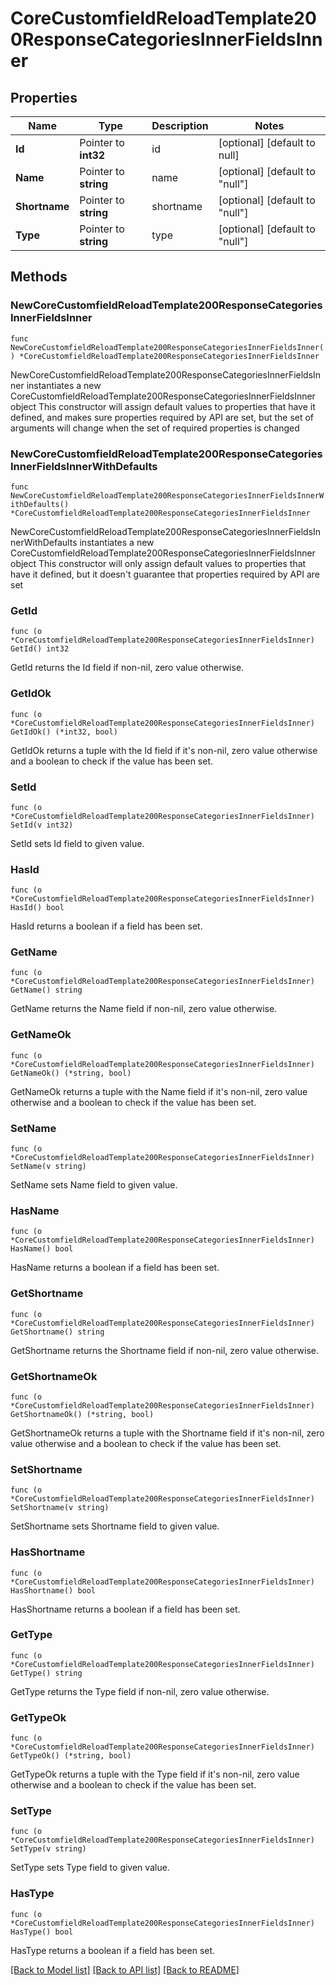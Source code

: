 # CoreCustomfieldReloadTemplate200ResponseCategoriesInnerFieldsInner

## Properties

Name | Type | Description | Notes
------------ | ------------- | ------------- | -------------
**Id** | Pointer to **int32** | id | [optional] [default to null]
**Name** | Pointer to **string** | name | [optional] [default to "null"]
**Shortname** | Pointer to **string** | shortname | [optional] [default to "null"]
**Type** | Pointer to **string** | type | [optional] [default to "null"]

## Methods

### NewCoreCustomfieldReloadTemplate200ResponseCategoriesInnerFieldsInner

`func NewCoreCustomfieldReloadTemplate200ResponseCategoriesInnerFieldsInner() *CoreCustomfieldReloadTemplate200ResponseCategoriesInnerFieldsInner`

NewCoreCustomfieldReloadTemplate200ResponseCategoriesInnerFieldsInner instantiates a new CoreCustomfieldReloadTemplate200ResponseCategoriesInnerFieldsInner object
This constructor will assign default values to properties that have it defined,
and makes sure properties required by API are set, but the set of arguments
will change when the set of required properties is changed

### NewCoreCustomfieldReloadTemplate200ResponseCategoriesInnerFieldsInnerWithDefaults

`func NewCoreCustomfieldReloadTemplate200ResponseCategoriesInnerFieldsInnerWithDefaults() *CoreCustomfieldReloadTemplate200ResponseCategoriesInnerFieldsInner`

NewCoreCustomfieldReloadTemplate200ResponseCategoriesInnerFieldsInnerWithDefaults instantiates a new CoreCustomfieldReloadTemplate200ResponseCategoriesInnerFieldsInner object
This constructor will only assign default values to properties that have it defined,
but it doesn't guarantee that properties required by API are set

### GetId

`func (o *CoreCustomfieldReloadTemplate200ResponseCategoriesInnerFieldsInner) GetId() int32`

GetId returns the Id field if non-nil, zero value otherwise.

### GetIdOk

`func (o *CoreCustomfieldReloadTemplate200ResponseCategoriesInnerFieldsInner) GetIdOk() (*int32, bool)`

GetIdOk returns a tuple with the Id field if it's non-nil, zero value otherwise
and a boolean to check if the value has been set.

### SetId

`func (o *CoreCustomfieldReloadTemplate200ResponseCategoriesInnerFieldsInner) SetId(v int32)`

SetId sets Id field to given value.

### HasId

`func (o *CoreCustomfieldReloadTemplate200ResponseCategoriesInnerFieldsInner) HasId() bool`

HasId returns a boolean if a field has been set.

### GetName

`func (o *CoreCustomfieldReloadTemplate200ResponseCategoriesInnerFieldsInner) GetName() string`

GetName returns the Name field if non-nil, zero value otherwise.

### GetNameOk

`func (o *CoreCustomfieldReloadTemplate200ResponseCategoriesInnerFieldsInner) GetNameOk() (*string, bool)`

GetNameOk returns a tuple with the Name field if it's non-nil, zero value otherwise
and a boolean to check if the value has been set.

### SetName

`func (o *CoreCustomfieldReloadTemplate200ResponseCategoriesInnerFieldsInner) SetName(v string)`

SetName sets Name field to given value.

### HasName

`func (o *CoreCustomfieldReloadTemplate200ResponseCategoriesInnerFieldsInner) HasName() bool`

HasName returns a boolean if a field has been set.

### GetShortname

`func (o *CoreCustomfieldReloadTemplate200ResponseCategoriesInnerFieldsInner) GetShortname() string`

GetShortname returns the Shortname field if non-nil, zero value otherwise.

### GetShortnameOk

`func (o *CoreCustomfieldReloadTemplate200ResponseCategoriesInnerFieldsInner) GetShortnameOk() (*string, bool)`

GetShortnameOk returns a tuple with the Shortname field if it's non-nil, zero value otherwise
and a boolean to check if the value has been set.

### SetShortname

`func (o *CoreCustomfieldReloadTemplate200ResponseCategoriesInnerFieldsInner) SetShortname(v string)`

SetShortname sets Shortname field to given value.

### HasShortname

`func (o *CoreCustomfieldReloadTemplate200ResponseCategoriesInnerFieldsInner) HasShortname() bool`

HasShortname returns a boolean if a field has been set.

### GetType

`func (o *CoreCustomfieldReloadTemplate200ResponseCategoriesInnerFieldsInner) GetType() string`

GetType returns the Type field if non-nil, zero value otherwise.

### GetTypeOk

`func (o *CoreCustomfieldReloadTemplate200ResponseCategoriesInnerFieldsInner) GetTypeOk() (*string, bool)`

GetTypeOk returns a tuple with the Type field if it's non-nil, zero value otherwise
and a boolean to check if the value has been set.

### SetType

`func (o *CoreCustomfieldReloadTemplate200ResponseCategoriesInnerFieldsInner) SetType(v string)`

SetType sets Type field to given value.

### HasType

`func (o *CoreCustomfieldReloadTemplate200ResponseCategoriesInnerFieldsInner) HasType() bool`

HasType returns a boolean if a field has been set.


[[Back to Model list]](../README.md#documentation-for-models) [[Back to API list]](../README.md#documentation-for-api-endpoints) [[Back to README]](../README.md)



